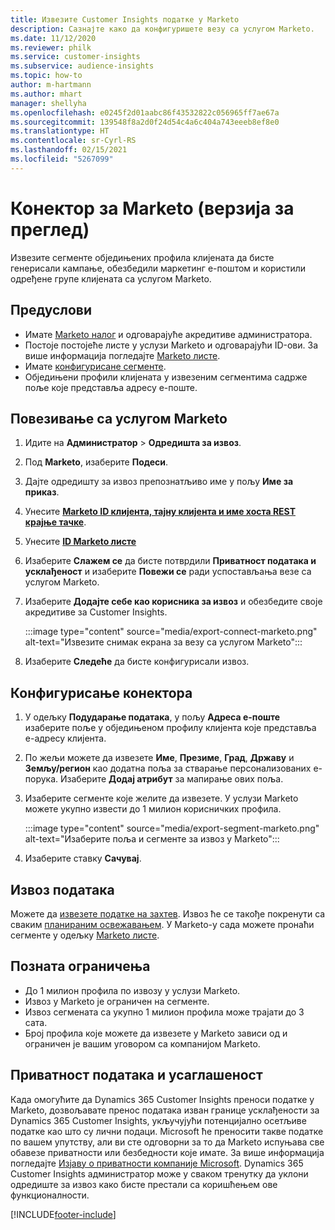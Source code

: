 ```yaml
---
title: Извезите Customer Insights податке у Marketo
description: Сазнајте како да конфигуришете везу са услугом Marketo.
ms.date: 11/12/2020
ms.reviewer: philk
ms.service: customer-insights
ms.subservice: audience-insights
ms.topic: how-to
author: m-hartmann
ms.author: mhart
manager: shellyha
ms.openlocfilehash: e0245f2d01aabc86f43532822c056965ff7ae67a
ms.sourcegitcommit: 139548f8a2d0f24d54c4a6c404a743eeeb8ef8e0
ms.translationtype: HT
ms.contentlocale: sr-Cyrl-RS
ms.lasthandoff: 02/15/2021
ms.locfileid: "5267099"
---
```

# <a name="connector-for-marketo-preview"></a>Конектор за Marketo (верзија за преглед)

Извезите сегменте обједињених профила клијената да бисте генерисали кампање, обезбедили маркетинг е-поштом и користили одређене групе клијената са услугом Marketo.

## <a name="prerequisites"></a>Предуслови

-   Имате [Marketo налог](https://login.marketo.com/) и одговарајуће акредитиве администратора.
-   Постоје постојеће листе у услузи Marketo и одговарајући ID-ови. За више информација погледајте [Marketo листе](https://docs.marketo.com/display/public/DOCS/Understanding+Static+Lists).
-   Имате [конфигурисане сегменте](segments.md).
-   Обједињени профили клијената у извезеним сегментима садрже поље које представља адресу е-поште.

## <a name="connect-to-marketo"></a>Повезивање са услугом Marketo

1. Идите на **Администратор** > **Одредишта за извоз**.

1. Под **Marketo**, изаберите **Подеси**.

1. Дајте одредишту за извоз препознатљиво име у пољу **Име за приказ**.

1. Унесите **[ Marketo ID клијента, тајну клијента и име хоста REST крајње тачке](https://developers.marketo.com/rest-api/authentication/)**.

1. Унесите **[ID Marketo листе](https://docs.marketo.com/display/public/DOCS/Understanding+Static+Lists)** 

1. Изаберите **Слажем се** да бисте потврдили **Приватност података и усклађеност** и изаберите **Повежи се** ради успостављања везе са услугом Marketo.

1. Изаберите **Додајте себе као корисника за извоз** и обезбедите своје акредитиве за Customer Insights.

   :::image type="content" source="media/export-connect-marketo.png" alt-text="Извезите снимак екрана за везу са услугом Marketo":::

1. Изаберите **Следеће** да бисте конфигурисали извоз.

## <a name="configure-the-connector"></a>Конфигурисање конектора

1. У одељку **Подударање података**, у пољу **Адреса е-поште** изаберите поље у обједињеном профилу клијента које представља е-адресу клијента. 

1. По жељи можете да извезете **Име**, **Презиме**, **Град**, **Државу** и **Земљу/регион** као додатна поља за стварање персонализованих е-порука. Изаберите **Додај атрибут** за мапирање ових поља.

1. Изаберите сегменте које желите да извезете. У услузи Marketo можете укупно извести до 1 милион корисничких профила.

   :::image type="content" source="media/export-segment-marketo.png" alt-text="Изаберите поља и сегменте за извоз у Marketo":::

1. Изаберите ставку **Сачувај**.

## <a name="export-the-data"></a>Извоз података

Можете да [извезете податке на захтев](export-destinations.md). Извоз ће се такође покренути са сваким [планираним освежавањем](system.md#schedule-tab). У Marketo-у сада можете пронаћи сегменте у одељку [Marketo листе](ttps://docs.marketo.com/display/public/DOCS/Understanding+Static+Lists).

## <a name="known-limitations"></a>Позната ограничења

- До 1 милион профила по извозу у услузи Marketo.
- Извоз у Marketo је ограничен на сегменте.
- Извоз сегмената са укупно 1 милион профила може трајати до 3 сата. 
- Број профила које можете да извезете у Marketo зависи од и ограничен је вашим уговором са компанијом Marketo.

## <a name="data-privacy-and-compliance"></a>Приватност података и усаглашеност

Када омогућите да Dynamics 365 Customer Insights преноси податке у Marketo, дозвољавате пренос података изван границе усклађености за Dynamics 365 Customer Insights, укључујући потенцијално осетљиве податке као што су лични подаци. Microsoft ће преносити такве податке по вашем упутству, али ви сте одговорни за то да Marketo испуњава све обавезе приватности или безбедности које имате. За више информација погледајте [Изјаву о приватности компаније Microsoft](https://go.microsoft.com/fwlink/?linkid=396732).
Dynamics 365 Customer Insights администратор може у сваком тренутку да уклони одредиште за извоз како бисте престали са коришћењем ове функционалности.


[!INCLUDE[footer-include](../includes/footer-banner.md)]